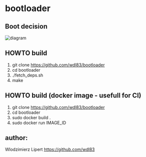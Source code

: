 # bootloader

## Boot decision

![diagram](diagrams/boot_decision.png)

## HOWTO build

1. git clone https://github.com/wdl83/bootloader
1. cd bootloader
1. ./fetch_deps.sh
1. make

## HOWTO build (docker image - usefull for CI)
1. git clone https://github.com/wdl83/bootloader
1. cd bootloader
1. sudo docker build .
1. sudo docker run IMAGE_ID 

## author:
Wlodzimierz Lipert https://github.com/wdl83
